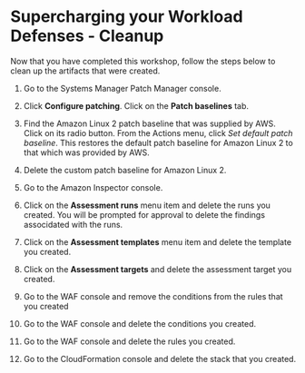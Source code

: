 # Supercharging your Workload Defenses - Cleanup

Now that you have completed this workshop, follow the steps below to clean up the artifacts that were created.

1.  Go to the Systems Manager Patch Manager console.

2.  Click **Configure patching**.  Click on the **Patch baselines** tab.

3.  Find the Amazon Linux 2 patch baseline that was supplied by AWS.  Click on its radio button.  From the Actions menu, click *Set default patch baseline*.  This restores the default patch baseline for Amazon Linux 2 to that which was provided by AWS.

4.  Delete the custom patch baseline for Amazon Linux 2.

5.  Go to the Amazon Inspector console.

6.  Click on the **Assessment runs** menu item and delete the runs you created.  You will be prompted for approval to delete the findings associdated with the runs.

7.  Click on the **Assessment templates** menu item and delete the template you created.

8.  Click on the **Assessment targets** and delete the assessment target you created.

9. Go to the WAF console and remove the conditions from the rules that you created

10. Go to the WAF console and delete the conditions you created.

11. Go to the WAF console and delete the rules you created.

12.  Go to the CloudFormation console and delete the stack that you created.

